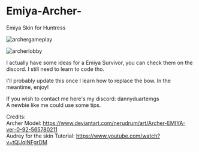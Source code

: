 # Emiya-Archer-
Emiya Skin for Huntress

![archergameplay](https://github.com/dannyduartemgs/Emiya-Archer-/assets/165226477/a81ad328-1585-4bae-9a4c-4bf329d99af7)

![archerlobby](https://github.com/dannyduartemgs/Emiya-Archer-/assets/165226477/74b33254-d7ae-4c0d-af09-af204823aad7)

I actually have some ideas for a Emiya Survivor, you can check them on the discord. I still need to learn to code tho. 

I'll probably update this once I learn how to replace the bow. In the meantime, enjoy!

If you wish to contact me here's my discord: dannyduartemgs <br />
A newbie like me could use some tips. 

Credits: <br />
Archer Model: https://www.deviantart.com/nerudrum/art/Archer-EMIYA-ver-0-92-565780211 <br />
Audrey for the skin Tutorial: https://www.youtube.com/watch?v=tQUqlNFgrDM <br />
